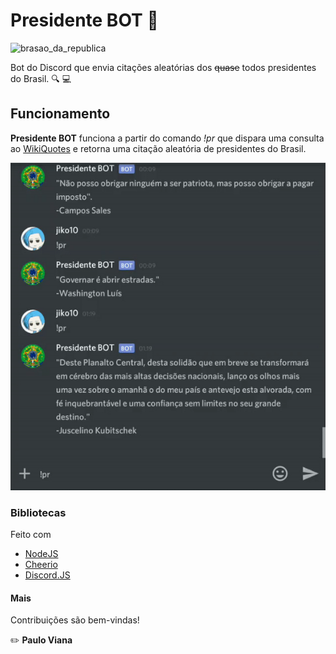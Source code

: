 
# Presidente BOT :speech_balloon:
![brasao_da_republica](assets/presidencia.ico)

Bot do Discord que envia citações aleatórias dos ~~quase~~ todos presidentes do Brasil. :mag: :computer:

## Funcionamento
**Presidente BOT** funciona a partir do comando *!pr* que dispara uma consulta ao [WikiQuotes](https://pt.wikiquote.org/wiki/P%C3%A1gina_principal) e retorna uma citação aleatória de presidentes do Brasil.

![Alt Text](assets/chat.gif)

### Bibliotecas
Feito com
- [NodeJS](https://nodejs.org/en/)
- [Cheerio](https://github.com/cheeriojs/cheerio) 
- [Discord.JS](https://discord.js.org/#/)

#### Mais
Contribuições são bem-vindas!

:pencil2: **Paulo Viana**
